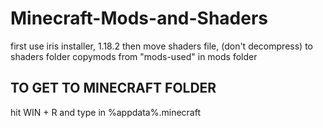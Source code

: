 # Minecraft-Mods-and-Shaders

first use iris installer, 1.18.2
then move shaders file, (don't decompress) to shaders folder
copymods from "mods-used" in mods folder

## TO GET TO MINECRAFT FOLDER ##
hit WIN + R and type in %appdata%\.minecraft

